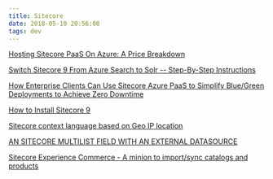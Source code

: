 ```yaml
---
title: Sitecore
date: 2018-05-10 20:56:08
tags: dev
---
```

[Hosting Sitecore PaaS On Azure: A Price Breakdown](https://getfishtank.ca/blog/sitecore-azure-paas-pricing-hosting)


[Switch Sitecore 9 From Azure Search to Solr -- Step-By-Step Instructions](http://integryx.net/post/2018/05/05/switch-sitecore-9-from-azure-search-to-solr-step-by-step-instructions)

[How Enterprise Clients Can Use Sitecore Azure PaaS to Simplify Blue/Green Deployments to Achieve Zero Downtime](https://www.velir.com/blog/2018/05/15/how-enterprise-clients-can-use-sitecore-azure-paas-simplify-bluegreen-deployments)

[How to Install Sitecore 9](https://mysitecore.blog/2018/05/14/how-to-install-sitecore-9/)

[Sitecore context language based on Geo IP location
](https://ggullentops.blogspot.com/2018/05/sitecore-context-language-geo-ip-location.html)

[AN SITECORE MULTILIST FIELD WITH AN EXTERNAL DATASOURCE
](http://www.flux-digital.com/blog/sitecore-multilist-field-external-datasource/)

[Sitecore Experience Commerce - A minion to import/sync catalogs and products](https://blog.ryanbailey.co.nz/2018/05/sitecore-experience-commerce-minion-to.html)
